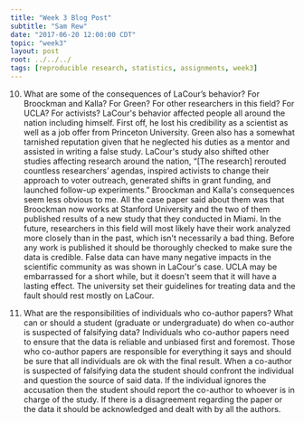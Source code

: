 ```yaml
---
title: "Week 3 Blog Post"
subtitle: "Sam Rew"
date: "2017-06-20 12:00:00 CDT"
topic: "week3"
layout: post
root: ../../../
tags: [reproducible research, statistics, assignments, week3]
---
```

 
10. What are some of the consequences of LaCour’s behavior? For Broockman and Kalla?  For Green?  For other researchers in this field?  For UCLA? For activists?
  LaCour's behavior affected people all around the nation including himself. First off, he lost his credibility as a scientist as well as a job offer from Princeton University. Green also has a somewhat tarnished reputation given that he neglected his duties as a mentor and assisted in writing a false study. LaCour's study also shifted other studies affecting research around the nation,  “[The research] rerouted countless researchers’ agendas, inspired activists to change their approach to voter outreach, generated shifts in grant funding, and launched follow-up experiments.” Broockman and Kalla's consequences seem less obvious to me. All the case paper said about them was that Broockman now works at Stanford University and the two of them published results of a new study that they conducted in Miami.
  In the future, researchers in this field will most likely have their work analyzed more closely than in the past, which isn't necessarily a bad thing. Before any work is published it should be thoroughly checked to make sure the data is credible. False data can have many negative impacts in the scientific community as was shown in LaCour's case. UCLA may be embarrassed for a short while, but it doesn't seem that it will have a lasting effect. The university set their guidelines for treating data and the fault should rest mostly on LaCour.

12. What are the responsibilities of individuals who co-author papers? What can or should a student (graduate or undergraduate) do when co-author is suspected of falsifying data? 
  Individuals who co-author papers need to ensure that the data is reliable and unbiased first and foremost. Those who co-author papers are responsible for everything it says and should be sure that all individuals are ok with the final result. When a co-author is suspected of falsifying data the student should confront the individual and question the source of said data. If the individual ignores the accusation then the student should report the co-author to whoever is in charge of the study. If there is a disagreement regarding the paper or the data it should be acknowledged and dealt with by all the authors.
